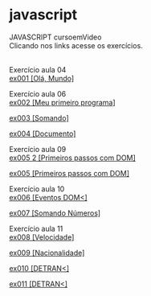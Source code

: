 # javascript
 JAVASCRIPT  cursoemVideo<br> 
 Clicando nos links acesse os exercícios.<br><br>

 Exercício aula 04<br>
 <a href="https://abraao2030.github.io/javascript/aula 04/ex001.html"  target="_blank" rel="external">ex001 [Olá, Mundo]</a><br>

Exercício aula 06<br>
<a href="https://abraao2030.github.io/javascript/aula 06/ex002.html"  target="_blank" rel="external">ex002 [Meu primeiro programa]</a><br>

<a href="https://abraao2030.github.io/javascript/aula 06/ex003.html"  target="_blank" rel="external">ex003 [Somando]</a><br>

<a href="https://abraao2030.github.io/javascript/aula 06/ex004.html"  target="_blank" rel="external">ex004 [Documento]</a><br>

Exercício aula 09<br>
<a href="https://abraao2030.github.io/javascript/aula 09/ex005 2.html"  target="_blank" rel="external">ex005 2 [Primeiros passos com DOM]</a><br>

<a href="https://abraao2030.github.io/javascript/aula 09/ex005.html"  target="_blank" rel="external">ex005 [Primeiros passos com DOM]</a><br>

Exercício aula 10<br>
<a href="https://abraao2030.github.io/javascript/aula 10/ex006.html"  target="_blank" rel="external">ex006 [Eventos DOM<]</a><br>

<a href="https://abraao2030.github.io/javascript/aula 10/ex007.html"  target="_blank" rel="external">ex007 [Somando Números]</a><br>

Exercício aula 11<br>
<a href="https://abraao2030.github.io/javascript/aula 11/ex008.html"  target="_blank" rel="external">ex008 [Velocidade]</a><br>

<a href="https://abraao2030.github.io/javascript/aula 11/ex009.html"  target="_blank" rel="external">ex009 [Nacionalidade]</a><br>

<a href="https://abraao2030.github.io/javascript/aula 11/ex010.html"  target="_blank" rel="external">ex010 [DETRAN<]</a><br>

<a href="https://abraao2030.github.io/javascript/aula 11/ex011.html"  target="_blank" rel="external">ex011 [DETRAN<]</a><br>
